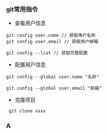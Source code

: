 ### git常用指令

- 查看用户信息
```
git config user.name // 获取用户名称
git config user.email // 获取用户邮箱

git config --list // 获取完整配置
```

- 配置用户信息
```
git config --global user.name "名称" 

git config --global user.email "邮箱"
```

- 克隆项目
```
 git clone xxxx
```

### A
